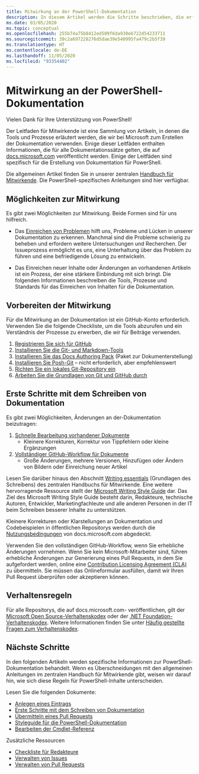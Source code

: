 ```yaml
---
title: Mitwirkung an der PowerShell-Dokumentation
description: In diesem Artikel werden die Schritte beschrieben, die erforderlich sind, um zur PowerShell-Dokumentation beizutragen.
ms.date: 03/05/2020
ms.topic: conceptual
ms.openlocfilehash: 255b74a75b8412ed509f6da930eb722d54233711
ms.sourcegitcommit: 39c2a697228276d5dae39e540995fa479c2b5f39
ms.translationtype: HT
ms.contentlocale: de-DE
ms.lasthandoff: 11/05/2020
ms.locfileid: "93354402"
---
```

# <a name="contributing-to-powershell-documentation"></a>Mitwirkung an der PowerShell-Dokumentation

Vielen Dank für Ihre Unterstützung von PowerShell!

Der Leitfaden für Mitwirkende ist eine Sammlung von Artikeln, in denen die Tools und Prozesse erläutert werden, die wir bei Microsoft zum Erstellen der Dokumentation verwenden. Einige dieser Leitfäden enthalten Informationen, die für alle Dokumentationssätze gelten, die auf [docs.microsoft.com][docs] veröffentlicht werden. Einige der Leitfäden sind spezifisch für die Erstellung von Dokumentation für PowerShell.

Die allgemeinen Artikel finden Sie in unserer zentralen [Handbuch für Mitwirkende][contribute]. Die PowerShell-spezifischen Anleitungen sind hier verfügbar.

## <a name="ways-to-contribute"></a>Möglichkeiten zur Mitwirkung

Es gibt zwei Möglichkeiten zur Mitwirkung. Beide Formen sind für uns hilfreich.

- Das [Einreichen von Problemen][file-an-issue] hilft uns, Probleme und Lücken in unserer Dokumentation zu erkennen. Manchmal sind die Probleme schwierig zu beheben und erfordern weitere Untersuchungen und Recherchen. Der Issueprozess ermöglicht es uns, eine Unterhaltung über das Problem zu führen und eine befriedigende Lösung zu entwickeln.

- Das Einreichen neuer Inhalte oder Änderungen an vorhandenen Artikeln ist ein Prozess, der eine stärkere Einbindung mit sich bringt. Die folgenden Informationen beschreiben die Tools, Prozesse und Standards für das Einreichen von Inhalten für die Dokumentation.

## <a name="prepare-to-make-a-contribution"></a>Vorbereiten der Mitwirkung

Für die Mitwirkung an der Dokumentation ist ein GitHub-Konto erforderlich. Verwenden Sie die folgende Checkliste, um die Tools abzurufen und ein Verständnis der Prozesse zu erwerben, die wir für Beiträge verwenden.

1. [Registrieren Sie sich für GitHub](/contribute/get-started-setup-github)
1. [Installieren Sie die Git- und Markdown-Tools](/contribute/get-started-setup-tools)
1. [Installieren Sie das Docs Authoring Pack](/contribute/how-to-write-docs-auth-pack) (Paket zur Dokumenterstellung)
1. [Installieren Sie Posh-Git][posh-git] – nicht erforderlich, aber empfehlenswert
1. [Richten Sie ein lokales Git-Repository ein](/contribute/get-started-setup-local)
1. [Arbeiten Sie die Grundlagen von Git und GitHub durch](/contribute/git-github-fundamentals)

## <a name="get-started-writing-docs"></a>Erste Schritte mit dem Schreiben von Dokumentation

Es gibt zwei Möglichkeiten, Änderungen an der-Dokumentation beizutragen:

1. [Schnelle Bearbeitung vorhandener Dokumente](/contribute/#quick-edits-to-existing-documents)
   - Kleinere Korrekturen, Korrektur von Tippfehlern oder kleine Ergänzungen
1. [Vollständiger GitHub-Workflow für Dokumente](/contribute/how-to-write-workflows-major)
   - Große Änderungen, mehrere Versionen, Hinzufügen oder Ändern von Bildern oder Einreichung neuer Artikel

Lesen Sie darüber hinaus den Abschnitt [Writing essentials](/contribute/style-quick-start) (Grundlagen des Schreibens) des zentralen Handbuchs für Mitwirkende. Eine weitere hervorragende Ressource stellt der [Microsoft Writing Style Guide][style-guide] dar. Das Ziel des Microsoft Writing Style Guide besteht darin, Redakteure, technische Autoren, Entwickler, Marketingfachleute und alle anderen Personen in der IT beim Schreiben besserer Inhalte zu unterstützen.

Kleinere Korrekturen oder Klarstellungen an Dokumentation und Codebeispielen in öffentlichen Repositorys werden durch die [Nutzungsbedingungen][terms-of-use] von docs.microsoft.com abgedeckt.

Verwenden Sie den vollständigen GitHub-Workflow, wenn Sie erhebliche Änderungen vornehmen. Wenn Sie kein Microsoft-Mitarbeiter sind, führen erhebliche Änderungen zur Generierung eines Pull Requests, in dem Sie aufgefordert werden, online eine [Contribution Licensing Agreement (CLA)][cla] zu übermitteln. Sie müssen das Onlineformular ausfüllen, damit wir Ihren Pull Request überprüfen oder akzeptieren können.

## <a name="code-of-conduct"></a>Verhaltensregeln

Für alle Repositorys, die auf docs.microsoft.com- veröffentlichen, gilt der [Microsoft Open Source-Verhaltenskodex](https://opensource.microsoft.com/codeofconduct/) oder der [.NET Foundation-Verhaltenskodex](https://dotnetfoundation.org/code-of-conduct). Weitere Informationen finden Sie unter [Häufig gestellte Fragen zum Verhaltenskodex](https://opensource.microsoft.com/codeofconduct/faq/).

## <a name="next-steps"></a>Nächste Schritte

In den folgenden Artikeln werden spezifische Informationen zur PowerShell-Dokumentation behandelt. Wenn es Überschneidungen mit den allgemeinen Anleitungen im zentralen Handbuch für Mitwirkende gibt, weisen wir darauf hin, wie sich diese Regeln für PowerShell-Inhalte unterscheiden.

Lesen Sie die folgenden Dokumente:

- [Anlegen eines Eintrags](file-an-issue.md)
- [Erste Schritte mit dem Schreiben von Dokumentation](get-started-writing.md)
- [Übermitteln eines Pull Requests](pull-requests.md)
- [Styleguide für die PowerShell-Dokumentation](powershell-style-guide.md)
- [Bearbeiten der Cmdlet-Referenz](editing-cmdlet-ref.md)

Zusätzliche Ressourcen

- [Checkliste für Redakteure](editorial-checklist.md)
- [Verwalten von Issues](managing-issues.md)
- [Verwalten von Pull Requests](managing-pull-requests.md)

<!--link refs-->
[cla]: https://cla.microsoft.com/
[contribute]: /contribute/
[docs]: https://docs.microsoft.com/
[file-an-issue]: file-an-issue.md
[posh-git]: https://www.powershellgallery.com/packages/posh-git
[psdocs]: /powershell
[style-guide]: /style-guide/welcome/
[terms-of-use]: /legal/termsofuse
